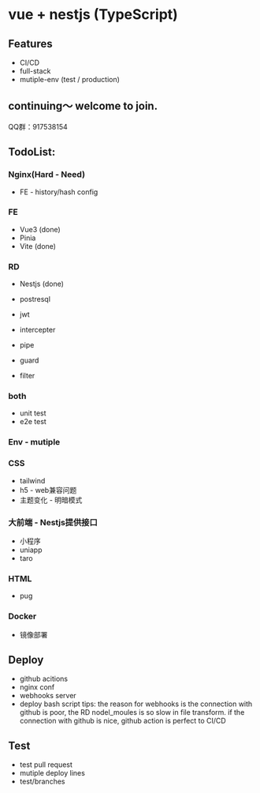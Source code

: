 <!--
 * @Author: your name
 * @Date: 2022-04-05 16:02:11
 * @LastEditTime: 2022-04-06 16:38:04
 * @LastEditors: Please set LastEditors
 * @Description: 打开koroFileHeader查看配置 进行设置: https://github.com/OBKoro1/koro1FileHeader/wiki/%E9%85%8D%E7%BD%AE
 * @FilePath: /vue-nestjs-ci-cd/README.md
-->
# vue + nestjs (TypeScript)

## Features
- CI/CD
- full-stack
- mutiple-env (test / production)

## continuing～ welcome to join.
  QQ群：917538154

## TodoList:
### Nginx(Hard - Need)
  - FE - history/hash config

### FE
  - Vue3 (done)
  - Pinia
  - Vite (done)

### RD
  - Nestjs (done)
  - postresql
  - jwt

  - intercepter
  - pipe
  - guard
  - filter

### both
- unit test
- e2e test

### Env - mutiple

### CSS
  - tailwind
  - h5 - web兼容问题
  - 主题变化 - 明暗模式

### 大前端 - Nestjs提供接口
  - 小程序
  - uniapp
  - taro

### HTML
  - pug

### Docker
  - 镜像部署

## Deploy
  - github acitions
  - nginx conf
  - webhooks server
  - deploy bash script
  tips: the reason for webhooks is the connection with github is poor, the RD nodel_moules is so slow in file transform. if the connection with github is nice, github action is perfect to CI/CD

## Test
  - test pull request
  - mutiple deploy lines
  - test/branches
